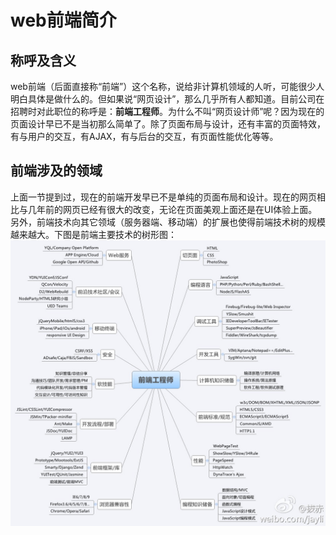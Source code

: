 # web前端简介

## 称呼及含义
web前端（后面直接称“前端”）这个名称，说给非计算机领域的人听，可能很少人明白具体是做什么的。但如果说“网页设计”，那么几乎所有人都知道。目前公司在招聘时对此职位的称呼是：**前端工程师**。为什么不叫“网页设计师”呢？因为现在的页面设计早已不是当初那么简单了。除了页面布局与设计，还有丰富的页面特效，有与用户的交互，有AJAX，有与后台的交互，有页面性能优化等等。  

## 前端涉及的领域
上面一节提到过，现在的前端开发早已不是单纯的页面布局和设计。现在的网页相比与几年前的网页已经有很大的改变，无论在页面美观上面还是在UI体验上面。另外，前端技术向其它领域（服务器端、移动端）的扩展也使得前端技术树的规模越来越大。下图是前端主要技术的树形图：  
![tree](./img/webSkill.jpg)  
